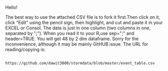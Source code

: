 
Hello!

The best way to use the attached CSV file is to fork it first.Then click on it, click "Edit" using the pencil sign, then highlight, and cut and paste it in your EXCEL or Consol. The data is just in one column (two columns in one, separated by ";"). When you read it to your R,use sep=";" and  header=TRUE. You will get  48 by 2 dim dataframe. 
Sorry for the inconvenience, although it may be mainly GitHUB issue. The URL for reading/copying is: 

```{r}

https://github.com/dawit3000/stormdata/blob/master/event_table.csv

```

